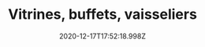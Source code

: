---
title: Vitrines, buffets, vaisseliers
date: 2020-12-17T17:52:18.998Z
weight: 3
img: /media/vaisselier-4.jpg
---
